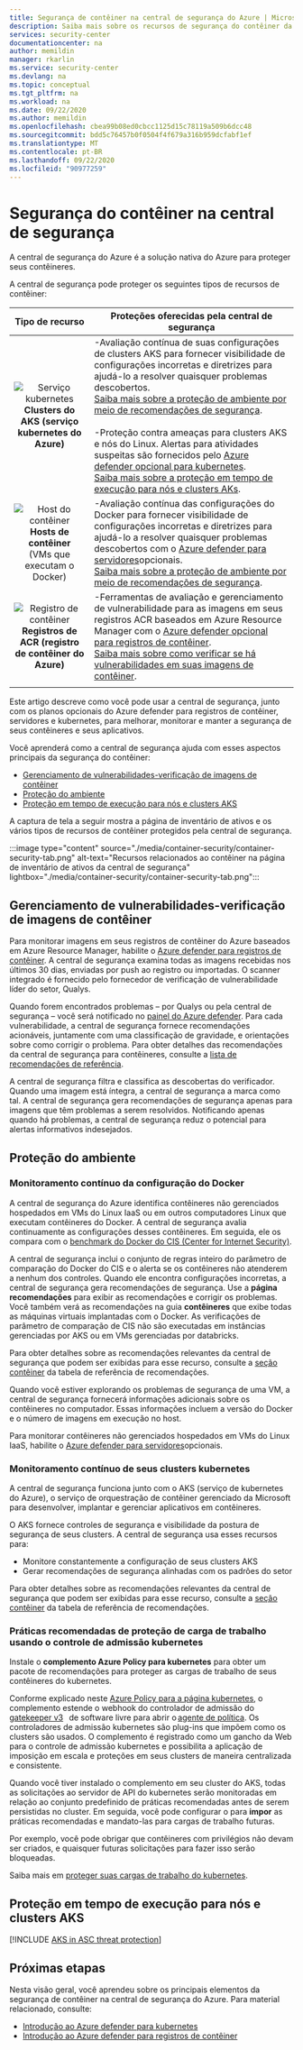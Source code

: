 ```yaml
---
title: Segurança de contêiner na central de segurança do Azure | Microsoft Docs
description: Saiba mais sobre os recursos de segurança do contêiner da central de segurança do Azure.
services: security-center
documentationcenter: na
author: memildin
manager: rkarlin
ms.service: security-center
ms.devlang: na
ms.topic: conceptual
ms.tgt_pltfrm: na
ms.workload: na
ms.date: 09/22/2020
ms.author: memildin
ms.openlocfilehash: cbea99b08ed0cbcc1125d15c78119a509b6dcc48
ms.sourcegitcommit: bdd5c76457b0f0504f4f679a316b959dcfabf1ef
ms.translationtype: MT
ms.contentlocale: pt-BR
ms.lasthandoff: 09/22/2020
ms.locfileid: "90977259"
---
```

# <a name="container-security-in-security-center"></a>Segurança do contêiner na central de segurança

A central de segurança do Azure é a solução nativa do Azure para proteger seus contêineres.

A central de segurança pode proteger os seguintes tipos de recursos de contêiner:

| Tipo de recurso | Proteções oferecidas pela central de segurança |
|:--------------------:|-----------|
| ![Serviço kubernetes](./media/security-center-virtual-machine-recommendations/icon-kubernetes-service-rec.png)<br>**Clusters do AKS (serviço kubernetes do Azure)** | -Avaliação contínua de suas configurações de clusters AKS para fornecer visibilidade de configurações incorretas e diretrizes para ajudá-lo a resolver quaisquer problemas descobertos.<br>[Saiba mais sobre a proteção de ambiente por meio de recomendações de segurança](#environment-hardening).<br><br>-Proteção contra ameaças para clusters AKS e nós do Linux. Alertas para atividades suspeitas são fornecidos pelo  [Azure defender opcional para kubernetes](defender-for-kubernetes-introduction.md).<br>[Saiba mais sobre a proteção em tempo de execução para nós e clusters AKs](#run-time-protection-for-aks-nodes-and-clusters).|
| ![Host do contêiner](./media/security-center-virtual-machine-recommendations/icon-container-host-rec.png)<br>**Hosts de contêiner**<br>(VMs que executam o Docker) | -Avaliação contínua das configurações do Docker para fornecer visibilidade de configurações incorretas e diretrizes para ajudá-lo a resolver quaisquer problemas descobertos com o  [Azure defender para servidores](defender-for-servers-introduction.md)opcionais.<br>[Saiba mais sobre a proteção de ambiente por meio de recomendações de segurança](#environment-hardening).|
| ![Registro de contêiner](./media/security-center-virtual-machine-recommendations/icon-container-registry-rec.png)<br>**Registros de ACR (registro de contêiner do Azure)** | -Ferramentas de avaliação e gerenciamento de vulnerabilidade para as imagens em seus registros ACR baseados em Azure Resource Manager com o [Azure defender opcional para registros de contêiner](defender-for-container-registries-introduction.md).<br>[Saiba mais sobre como verificar se há vulnerabilidades em suas imagens de contêiner](#vulnerability-management---scanning-container-images). |
|||

Este artigo descreve como você pode usar a central de segurança, junto com os planos opcionais do Azure defender para registros de contêiner, servidores e kubernetes, para melhorar, monitorar e manter a segurança de seus contêineres e seus aplicativos.

Você aprenderá como a central de segurança ajuda com esses aspectos principais da segurança do contêiner:

- [Gerenciamento de vulnerabilidades-verificação de imagens de contêiner](#vulnerability-management---scanning-container-images)
- [Proteção do ambiente](#environment-hardening)
- [Proteção em tempo de execução para nós e clusters AKS](#run-time-protection-for-aks-nodes-and-clusters)

A captura de tela a seguir mostra a página de inventário de ativos e os vários tipos de recursos de contêiner protegidos pela central de segurança.

:::image type="content" source="./media/container-security/container-security-tab.png" alt-text="Recursos relacionados ao contêiner na página de inventário de ativos da central de segurança" lightbox="./media/container-security/container-security-tab.png":::

## <a name="vulnerability-management---scanning-container-images"></a>Gerenciamento de vulnerabilidades-verificação de imagens de contêiner

Para monitorar imagens em seus registros de contêiner do Azure baseados em Azure Resource Manager, habilite o [Azure defender para registros de contêiner](defender-for-container-registries-introduction.md). A central de segurança examina todas as imagens recebidas nos últimos 30 dias, enviadas por push ao registro ou importadas. O scanner integrado é fornecido pelo fornecedor de verificação de vulnerabilidade líder do setor, Qualys.

Quando forem encontrados problemas – por Qualys ou pela central de segurança – você será notificado no [painel do Azure defender](azure-defender-dashboard.md). Para cada vulnerabilidade, a central de segurança fornece recomendações acionáveis, juntamente com uma classificação de gravidade, e orientações sobre como corrigir o problema. Para obter detalhes das recomendações da central de segurança para contêineres, consulte a [lista de recomendações de referência](recommendations-reference.md#recs-containers).

A central de segurança filtra e classifica as descobertas do verificador. Quando uma imagem está íntegra, a central de segurança a marca como tal. A central de segurança gera recomendações de segurança apenas para imagens que têm problemas a serem resolvidos. Notificando apenas quando há problemas, a central de segurança reduz o potencial para alertas informativos indesejados.

## <a name="environment-hardening"></a>Proteção do ambiente

### <a name="continuous-monitoring-of-your-docker-configuration"></a>Monitoramento contínuo da configuração do Docker

A central de segurança do Azure identifica contêineres não gerenciados hospedados em VMs do Linux IaaS ou em outros computadores Linux que executam contêineres do Docker. A central de segurança avalia continuamente as configurações desses contêineres. Em seguida, ele os compara com o [benchmark do Docker do CIS (Center for Internet Security)](https://www.cisecurity.org/benchmark/docker/).

A central de segurança inclui o conjunto de regras inteiro do parâmetro de comparação do Docker do CIS e o alerta se os contêineres não atenderem a nenhum dos controles. Quando ele encontra configurações incorretas, a central de segurança gera recomendações de segurança. Use a **página recomendações** para exibir as recomendações e corrigir os problemas. Você também verá as recomendações na guia **contêineres** que exibe todas as máquinas virtuais implantadas com o Docker. As verificações de parâmetro de comparação de CIS não são executadas em instâncias gerenciadas por AKS ou em VMs gerenciadas por databricks.

Para obter detalhes sobre as recomendações relevantes da central de segurança que podem ser exibidas para esse recurso, consulte a [seção contêiner](recommendations-reference.md#recs-containers) da tabela de referência de recomendações.

Quando você estiver explorando os problemas de segurança de uma VM, a central de segurança fornecerá informações adicionais sobre os contêineres no computador. Essas informações incluem a versão do Docker e o número de imagens em execução no host. 

Para monitorar contêineres não gerenciados hospedados em VMs do Linux IaaS, habilite o [Azure defender para servidores](defender-for-servers-introduction.md)opcionais.


### <a name="continuous-monitoring-of-your-kubernetes-clusters"></a>Monitoramento contínuo de seus clusters kubernetes
A central de segurança funciona junto com o AKS (serviço de kubernetes do Azure), o serviço de orquestração de contêiner gerenciado da Microsoft para desenvolver, implantar e gerenciar aplicativos em contêineres.

O AKS fornece controles de segurança e visibilidade da postura de segurança de seus clusters. A central de segurança usa esses recursos para:
* Monitore constantemente a configuração de seus clusters AKS
* Gerar recomendações de segurança alinhadas com os padrões do setor

Para obter detalhes sobre as recomendações relevantes da central de segurança que podem ser exibidas para esse recurso, consulte a [seção contêiner](recommendations-reference.md#recs-containers) da tabela de referência de recomendações.

###  <a name="workload-protection-best-practices-using-kubernetes-admission-control"></a>Práticas recomendadas de proteção de carga de trabalho usando o controle de admissão kubernetes

Instale o  **complemento Azure Policy para kubernetes** para obter um pacote de recomendações para proteger as cargas de trabalho de seus contêineres do kubernetes.

Conforme explicado neste [Azure Policy para a página kubernetes](../governance/policy/concepts/policy-for-kubernetes.md), o complemento estende o webhook do controlador de admissão do [gatekeeper v3](https://github.com/open-policy-agent/gatekeeper)   de software livre para abrir o [agente de política](https://www.openpolicyagent.org/). Os controladores de admissão kubernetes são plug-ins que impõem como os clusters são usados. O complemento é registrado como um gancho da Web para o controle de admissão kubernetes e possibilita a aplicação de imposição em escala e proteções em seus clusters de maneira centralizada e consistente. 

Quando você tiver instalado o complemento em seu cluster do AKS, todas as solicitações ao servidor de API do kubernetes serão monitoradas em relação ao conjunto predefinido de práticas recomendadas antes de serem persistidas no cluster. Em seguida, você pode configurar o para **impor** as práticas recomendadas e mandato-las para cargas de trabalho futuras. 

Por exemplo, você pode obrigar que contêineres com privilégios não devam ser criados, e quaisquer futuras solicitações para fazer isso serão bloqueadas.

Saiba mais em [proteger suas cargas de trabalho do kubernetes](kubernetes-workload-protections.md).


## <a name="run-time-protection-for-aks-nodes-and-clusters"></a>Proteção em tempo de execução para nós e clusters AKS

[!INCLUDE [AKS in ASC threat protection](../../includes/security-center-azure-kubernetes-threat-protection.md)]



## <a name="next-steps"></a>Próximas etapas

Nesta visão geral, você aprendeu sobre os principais elementos da segurança de contêiner na central de segurança do Azure. Para material relacionado, consulte:

- [Introdução ao Azure defender para kubernetes](defender-for-kubernetes-introduction.md)
- [Introdução ao Azure defender para registros de contêiner](defender-for-container-registries-introduction.md)